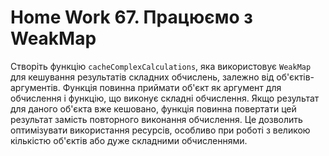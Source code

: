 # Home Work 67. Працюємо з WeakMap

Створіть функцію `cacheComplexCalculations`, яка використовує `WeakMap` для кешування результатів складних обчислень, залежно від об'єктів-аргументів. Функція повинна приймати об'єкт як аргумент для обчислення і функцію, що виконує складні обчислення. Якщо результат для даного об'єкта вже кешовано, функція повинна повертати цей результат замість повторного виконання обчислення. Це дозволить оптимізувати використання ресурсів, особливо при роботі з великою кількістю об'єктів або дуже складними обчисленнями.
